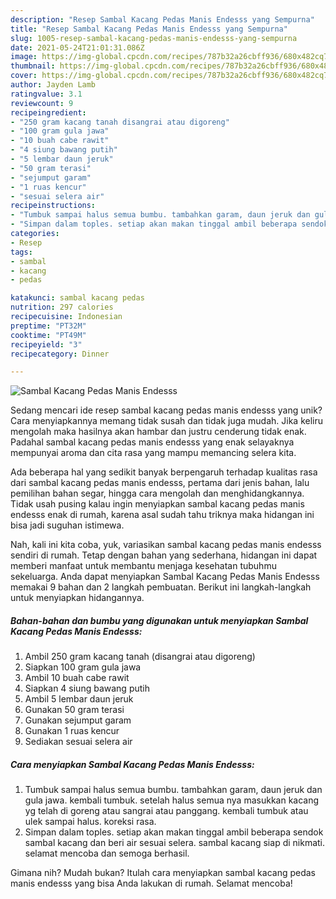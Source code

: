 ```yaml
---
description: "Resep Sambal Kacang Pedas Manis Endesss yang Sempurna"
title: "Resep Sambal Kacang Pedas Manis Endesss yang Sempurna"
slug: 1005-resep-sambal-kacang-pedas-manis-endesss-yang-sempurna
date: 2021-05-24T21:01:31.086Z
image: https://img-global.cpcdn.com/recipes/787b32a26cbff936/680x482cq70/sambal-kacang-pedas-manis-endesss-foto-resep-utama.jpg
thumbnail: https://img-global.cpcdn.com/recipes/787b32a26cbff936/680x482cq70/sambal-kacang-pedas-manis-endesss-foto-resep-utama.jpg
cover: https://img-global.cpcdn.com/recipes/787b32a26cbff936/680x482cq70/sambal-kacang-pedas-manis-endesss-foto-resep-utama.jpg
author: Jayden Lamb
ratingvalue: 3.1
reviewcount: 9
recipeingredient:
- "250 gram kacang tanah disangrai atau digoreng"
- "100 gram gula jawa"
- "10 buah cabe rawit"
- "4 siung bawang putih"
- "5 lembar daun jeruk"
- "50 gram terasi"
- "sejumput garam"
- "1 ruas kencur"
- "sesuai selera air"
recipeinstructions:
- "Tumbuk sampai halus semua bumbu. tambahkan garam, daun jeruk dan gula jawa. kembali tumbuk. setelah halus semua nya masukkan kacang yg telah di goreng atau sangrai atau panggang. kembali tumbuk atau ulek sampai halus. koreksi rasa."
- "Simpan dalam toples. setiap akan makan tinggal ambil beberapa sendok sambal kacang dan beri air sesuai selera. sambal kacang siap di nikmati. selamat mencoba dan semoga berhasil."
categories:
- Resep
tags:
- sambal
- kacang
- pedas

katakunci: sambal kacang pedas 
nutrition: 297 calories
recipecuisine: Indonesian
preptime: "PT32M"
cooktime: "PT49M"
recipeyield: "3"
recipecategory: Dinner

---
```



![Sambal Kacang Pedas Manis Endesss](https://img-global.cpcdn.com/recipes/787b32a26cbff936/680x482cq70/sambal-kacang-pedas-manis-endesss-foto-resep-utama.jpg)

Sedang mencari ide resep sambal kacang pedas manis endesss yang unik? Cara menyiapkannya memang tidak susah dan tidak juga mudah. Jika keliru mengolah maka hasilnya akan hambar dan justru cenderung tidak enak. Padahal sambal kacang pedas manis endesss yang enak selayaknya mempunyai aroma dan cita rasa yang mampu memancing selera kita.

Ada beberapa hal yang sedikit banyak berpengaruh terhadap kualitas rasa dari sambal kacang pedas manis endesss, pertama dari jenis bahan, lalu pemilihan bahan segar, hingga cara mengolah dan menghidangkannya. Tidak usah pusing kalau ingin menyiapkan sambal kacang pedas manis endesss enak di rumah, karena asal sudah tahu triknya maka hidangan ini bisa jadi suguhan istimewa.




Nah, kali ini kita coba, yuk, variasikan sambal kacang pedas manis endesss sendiri di rumah. Tetap dengan bahan yang sederhana, hidangan ini dapat memberi manfaat untuk membantu menjaga kesehatan tubuhmu sekeluarga. Anda dapat menyiapkan Sambal Kacang Pedas Manis Endesss memakai 9 bahan dan 2 langkah pembuatan. Berikut ini langkah-langkah untuk menyiapkan hidangannya.

<!--inarticleads1-->

##### Bahan-bahan dan bumbu yang digunakan untuk menyiapkan Sambal Kacang Pedas Manis Endesss:

1. Ambil 250 gram kacang tanah (disangrai atau digoreng)
1. Siapkan 100 gram gula jawa
1. Ambil 10 buah cabe rawit
1. Siapkan 4 siung bawang putih
1. Ambil 5 lembar daun jeruk
1. Gunakan 50 gram terasi
1. Gunakan sejumput garam
1. Gunakan 1 ruas kencur
1. Sediakan sesuai selera air




<!--inarticleads2-->

##### Cara menyiapkan Sambal Kacang Pedas Manis Endesss:

1. Tumbuk sampai halus semua bumbu. tambahkan garam, daun jeruk dan gula jawa. kembali tumbuk. setelah halus semua nya masukkan kacang yg telah di goreng atau sangrai atau panggang. kembali tumbuk atau ulek sampai halus. koreksi rasa.
1. Simpan dalam toples. setiap akan makan tinggal ambil beberapa sendok sambal kacang dan beri air sesuai selera. sambal kacang siap di nikmati. selamat mencoba dan semoga berhasil.




Gimana nih? Mudah bukan? Itulah cara menyiapkan sambal kacang pedas manis endesss yang bisa Anda lakukan di rumah. Selamat mencoba!
